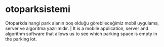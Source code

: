 # otoparksistemi
Otoparkda hangi park alanın boş olduğu görebileceğimiz mobil uygulama, server ve algoritma yazılımıdır. |  It is a mobile application, server and algorithm software that allows us to see which parking space is empty in the parking lot.
